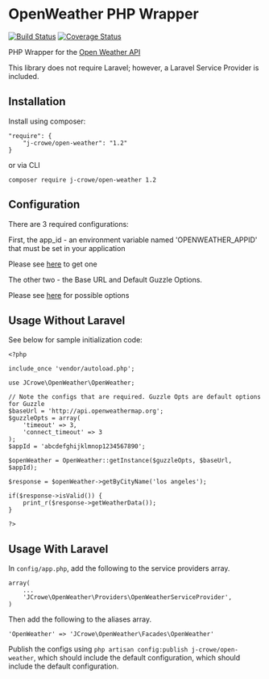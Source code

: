 OpenWeather PHP Wrapper
=====

[![Build Status](https://travis-ci.org/jcrowe206/open-weather.svg?branch=master)](https://travis-ci.org/jcrowe206/open-weather) [![Coverage Status](https://coveralls.io/repos/github/jcrowe206/open-weather/badge.svg?branch=master)](https://coveralls.io/github/jcrowe206/open-weather?branch=master)


PHP Wrapper for the [Open Weather API](http://openweathermap.org/current)

This library does not require Laravel; however, a Laravel Service Provider is included.

## Installation

Install using composer:
    
    "require": {
        "j-crowe/open-weather": "1.2"
    }
    
or via CLI   

    composer require j-crowe/open-weather 1.2
    
## Configuration

There are 3 required configurations:

First, the app_id - an environment variable named 'OPENWEATHER_APPID' that must be set in your application

Please see [here](http://openweathermap.org/appid) to get one

The other two - the Base URL and Default Guzzle Options.

Please see [here](http://docs.guzzlephp.org/en/5.3/clients.html#request-options) for possible options
    
## Usage Without Laravel

See below for sample initialization code:
    
    <?php
    
    include_once 'vendor/autoload.php';
    
    use JCrowe\OpenWeather\OpenWeather;

    // Note the configs that are required. Guzzle Opts are default options for Guzzle
    $baseUrl = 'http://api.openweathermap.org';
    $guzzleOpts = array(
        'timeout' => 3,
        'connect_timeout' => 3
    );
    $appId = 'abcdefghijklmnop1234567890';
    
    $openWeather = OpenWeather::getInstance($guzzleOpts, $baseUrl, $appId);
    
    $response = $openWeather->getByCityName('los angeles');
    
    if($response->isValid()) {
        print_r($response->getWeatherData());
    }

    ?>
    
## Usage With Laravel

In `config/app.php`, add the following to the service providers array.

    array(
        ...
        'JCrowe\OpenWeather\Providers\OpenWeatherServiceProvider',
    )

Then add the following to the aliases array.
    
    'OpenWeather' => 'JCrowe\OpenWeather\Facades\OpenWeather'

Publish the configs using `php artisan config:publish j-crowe/open-weather`, which should include the default configuration, which should include the default configuration.
